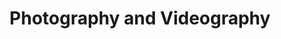 ---
layout: category
category: photography-and-videography
title: Photography and Videography
description: Courses on photography techniques, video production, editing, and other related topics.
permalink: /photography-and-videography/
---